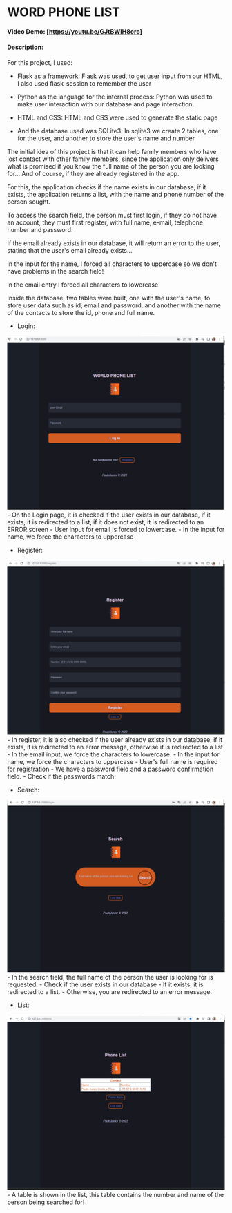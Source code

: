 # WORD PHONE LIST
#### Video Demo:  [<https://youtu.be/GJtBWlH8cro>]
#### Description:

 For this project, I used:

 - Flask as a framework:
    Flask was used, to get user input from our HTML, I also used flask_session to remember the user

 - Python as the language for the internal process:
    Python was used to make user interaction with our database and page interaction.

 - HTML and CSS:
    HTML and CSS were used to generate the static page

 - And the database used was SQLite3:
    In sqlite3 we create 2 tables, one for the user, and another to store the user's name and number

The initial idea of this project is that it can help family members who have lost contact with other family members,
since the application only delivers what is promised if you know the full name of the person you are looking for... And of course,
if they are already registered in the app.

For this, the application checks if the name exists in our database, if it exists, the application returns a list,
with the name and phone number of the person sought.

To access the search field, the person must first login, if they do not have an account,
they must first register, with full name, e-mail, telephone number and password.

If the email already exists in our database, it will return an error to the user, stating that the user's email already exists...

In the input for the name, I forced all characters to uppercase so we don't have problems in the search field!

in the email entry I forced all characters to lowercase.

Inside the database, two tables were built, one with the user's name,
to store user data such as id, email and password, and another with the name of the contacts to store the id, phone and full name.

- Login:

![github-small](/imgs/projeto-login.PNG)
    - On the Login page, it is checked if the user exists in our database, if it exists,
      it is redirected to a list, if it does not exist, it is redirected to an ERROR screen
    - User input for email is forced to lowercase.
    - In the input for name, we force the characters to uppercase

- Register:

![github-small](/imgs/projeto-register.PNG)
    - In register, it is also checked if the user already exists in our database, if it exists, it is redirected to an error message, otherwise it is redirected to a list
    - In the email input, we force the characters to lowercase.
    - In the input for name, we force the characters to uppercase
    - User's full name is required for registration
    - We have a password field and a password confirmation field.
    - Check if the passwords match

- Search:

![github-small](/imgs/projeto-busca.PNG)
    - In the search field, the full name of the person the user is looking for is requested.
    - Check if the user exists in our database
    - If it exists, it is redirected to a list.
    - Otherwise, you are redirected to an error message.

- List:

![github-small](/imgs/projeto-list.PNG)
    - A table is shown in the list, this table contains the number and name of the person being searched for!
